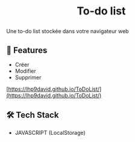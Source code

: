 
# <p align="center">To-do list</p>
  
Une to-do list stockée dans votre navigateur web


## 🧐 Features    
- Créer
- Modifier
- Supprimer
        
    
[https://lhp9david.github.io/ToDoList/](https://lhp9david.github.io/ToDoList/)
        
## 🛠️ Tech Stack
- JAVASCRIPT (LocalStorage)

    